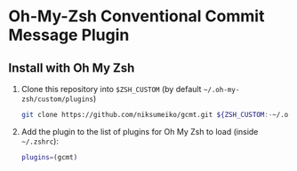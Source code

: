 # Oh-My-Zsh Conventional Commit Message Plugin

## Install with Oh My Zsh

1. Clone this repository into `$ZSH_CUSTOM` (by default `~/.oh-my-zsh/custom/plugins`)

    ```sh
    git clone https://github.com/niksumeiko/gcmt.git ${ZSH_CUSTOM:-~/.oh-my-zsh/custom}/plugins/gcmt
    ```

2. Add the plugin to the list of plugins for Oh My Zsh to load (inside `~/.zshrc`):

    ```sh
    plugins=(gcmt)
    ```
 